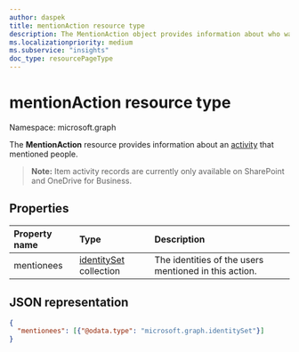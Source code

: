 ```yaml
---
author: daspek
title: mentionAction resource type
description: The MentionAction object provides information about who was mentioned during an activity.
ms.localizationpriority: medium
ms.subservice: "insights"
doc_type: resourcePageType
---
```

# mentionAction resource type

Namespace: microsoft.graph

The **MentionAction** resource provides information about an [activity][] that mentioned people.

>**Note:** Item activity records are currently only available on SharePoint and OneDrive for Business.

[activity]: itemactivity.md

## Properties

| Property name | Type                       | Description
|:--------------|:---------------------------|:-----------------------------
| mentionees    | [identitySet][] collection | The identities of the users mentioned in this action.

[identitySet]: identityset.md

## JSON representation

<!-- {
  "blockType": "resource",
  "optionalProperties": [ ],
  "@type": "microsoft.graph.mentionAction"
}-->

```json
{
  "mentionees": [{"@odata.type": "microsoft.graph.identitySet"}]
}
```

<!--
{
  "type": "#page.annotation",
  "description": "The MentionAction object provides information about who was mentioned during an activity.",
  "keywords": "activities,activity,action,mention",
  "section": "documentation",
  "tocPath": "Resources/MentionAction",
  "suppressions": []
}
-->

